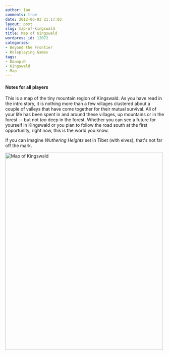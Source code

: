 ```yaml
---
author: Ian
comments: true
date: 2012-06-03 21:17:03
layout: post
slug: map-of-kingswald
title: Map of Kingswald
wordpress_id: 12072
categories:
- Beyond the Frontier
- Roleplaying Games
tags:
- D&amp;D
- Kingswald
- Map
---
```


<h4>Notes for all players</h4>

This is a map of the tiny mountain region of Kingswald.  As you have read in the intro story, it is nothing more than a few villages clustered about a couple of valleys that have come together for their mutual survival.  All of your life has been spent in and around these villages, up mountains or in the forest -- but not <em>too</em> deep in the forest.  Whether you can see a future for yourself in Kingswald or you plan to follow the road south at the first opportunity, right now, this is the world you know.

If you can imagine <em>Wuthering Heights</em> set in Tibet (with elves), that's not far off the mark.

<a href="http://files.ianrenton.com/sites/rpgs/kingswald.jpg"><img src="http://files.ianrenton.com/sites/rpgs/kingswald-818x1024.jpg" alt="Map of Kingswald" title="Map of Kingswald" width="500" height="625" class="aligncenter size-large wp-image-12073" /></a>